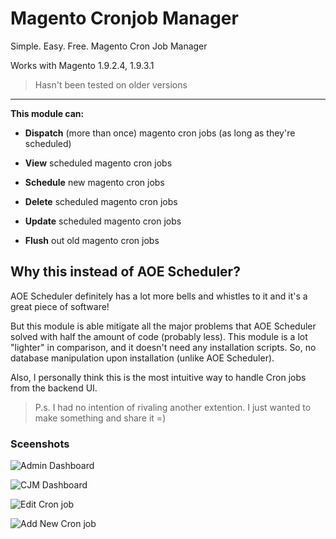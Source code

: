 # Magento Cronjob Manager
Simple. Easy. Free. Magento Cron Job Manager

Works with Magento 1.9.2.4, 1.9.3.1

> Hasn't been tested on older versions

----

__This module can:__

* **Dispatch** (more than once) magento cron jobs (as long as they're scheduled)

* **View** scheduled magento cron jobs

* **Schedule** new magento cron jobs

* **Delete** scheduled magento cron jobs

* **Update** scheduled magento cron jobs

* **Flush** out old magento cron jobs


## Why this instead of AOE Scheduler?

AOE Scheduler definitely has a lot more bells and whistles to it and it's a great piece of software!

But this module is able mitigate all the major problems that AOE Scheduler solved with half the amount of code (probably less).
This module is a lot "lighter" in comparison, and it doesn't need any installation scripts. So, no database manipulation upon installation (unlike AOE Scheduler).

Also, I personally think this is the most intuitive way to handle Cron jobs from the backend UI.

> P.s. I had no intention of rivaling another extention. I just wanted to make something and share it =)

### Sceenshots

![Admin Dashboard](https://www.screencast.com/t/cnAnm4zxcHu "Admin Dashboard")

![CJM Dashboard](https://www.screencast.com/t/PoSH11So8gdM "CJM Dashboard")

![Edit Cron job](https://www.screencast.com/t/Q4HGDNbsmwkZ "Edit A Cron job")

![Add New Cron job](https://www.screencast.com/t/XzPxyd7DNn "Add New Cron job")

